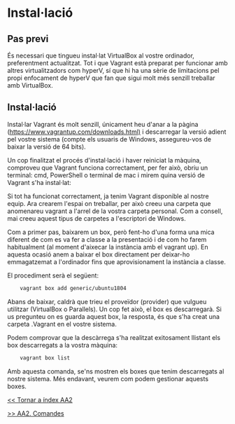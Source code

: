 # Instal·lació

## Pas previ

És necessari que tingueu instal·lat VirtualBox al vostre ordinador, preferentment actualitzat. Tot i que Vagrant està preparat per funcionar amb altres virtualitzadors com hyperV, sí que hi ha una sèrie de limitacions pel propi enfocament de hyperV que fan que sigui molt més senzill treballar amb VirtualBox.

## Instal·lació

Instal·lar Vagrant és molt senzill, únicament heu d'anar a la pàgina (<https://www.vagrantup.com/downloads.html)> i descarregar la versió adient pel vostre sistema (compte els usuaris de Windows, assegureu-vos de baixar la versió de 64 bits).

Un cop finalitzat el procés d'instal·lació i haver reiniciat la màquina, comproveu que Vagrant funciona correctament, per fer això, obriu un terminal: cmd, PowerShell o terminal de mac i mirem quina versió de Vagrant s'ha instal·lat:

Si tot ha funcionat correctament, ja tenim Vagrant disponible al nostre equip. Ara crearem l'espai on treballar, per això creeu una carpeta que anomenareu vagrant a l'arrel de la vostra carpeta personal. Com a consell, mai creeu aquest tipus de carpetes a l'escriptori de Windows.

Com a primer pas, baixarem un box, però fent-ho d'una forma una mica diferent de com es va fer a classe a la presentació i de com ho farem habitualment (al moment d'aixecar la instància amb el vagrant up). En aquesta ocasió anem a baixar el box directament per deixar-ho emmagatzemat a l'ordinador fins que aprovisionament la instància a classe.

El procediment serà el següent:

```bash
    vagrant box add generic/ubuntu1804
```

Abans de baixar, caldrà que trieu el proveïdor (provider) que vulgueu utilitzar (VirtualBox o Parallels). Un cop fet això, el box es descarregarà. Si us pregunteu on es guarda aquest box, la resposta, és que s'ha creat una carpeta .Vagrant en el vostre sistema.

Podem comprovar que la descàrrega s'ha realitzat exitosament llistant els box descarregats a la vostra màquina:

```bash
    vagrant box list
```

Amb aquesta comanda, se'ns mostren els boxes que tenim descarregats al nostre sistema. Més endavant, veurem com podem gestionar aquests boxes.

[<< Tornar a índex AA2](../README.md)

[>> AA2. Comandes](../T2)